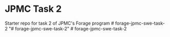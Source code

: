 # JPMC Task 2
Starter repo for task 2 of JPMC's Forage program
#   f o r a g e - j p m c - s w e - t a s k - 2  
 "# forage-jpmc-swe-task-2" 
#   f o r a g e - j p m c - s w e - t a s k - 2  
 